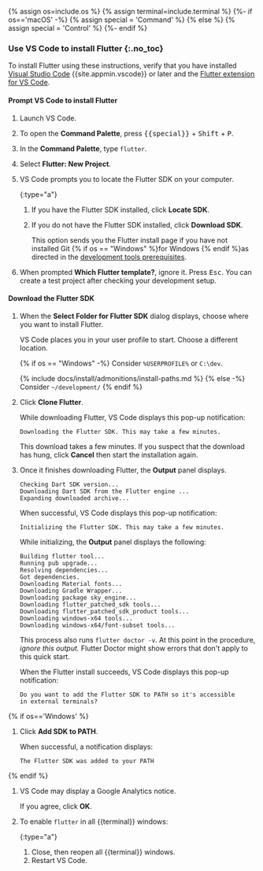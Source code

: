 {% assign os=include.os %}
{% assign terminal=include.terminal %}
{%- if os=='macOS' -%}
{% assign special = 'Command' %}
{% else %}
{% assign special = 'Control' %}
{%- endif %}

### Use VS Code to install Flutter {:.no_toc}

To install Flutter using these instructions, verify that
you have installed [Visual Studio Code][]
{{site.appmin.vscode}} or later and the [Flutter extension for VS Code][].

#### Prompt VS Code to install Flutter

1. Launch VS Code.

1. To open the **Command Palette**,
   press <kbd>{{special}}</kbd> + <kbd>Shift</kbd> + <kbd>P</kbd>.

1. In the **Command Palette**, type `flutter`.

1. Select **Flutter: New Project**.

1. VS Code prompts you to locate the Flutter SDK on your computer.

   {:type="a"}
   1. If you have the Flutter SDK installed, click **Locate SDK**.

   1. If you do not have the Flutter SDK installed,
      click **Download SDK**.

      This option sends you the Flutter install page if you have not
      installed Git {% if os == "Windows" %}for Windows {% endif %}as directed in
      the [development tools prerequisites][].

1. When prompted **Which Flutter template?**, ignore it.
   Press <kbd>Esc</kbd>.
   You can create a test project after checking your development setup.

#### Download the Flutter SDK

1. When the **Select Folder for Flutter SDK** dialog displays,
   choose where you want to install Flutter.

   VS Code places you in your user profile to start.
   Choose a different location.

   {% if os == "Windows" -%}
   Consider `%USERPROFILE%` or `C:\dev`.

   {% include docs/install/admonitions/install-paths.md %}
   {% else -%}
   Consider `~/development/`
   {% endif %}

1. Click **Clone Flutter**.

   While downloading Flutter, VS Code displays this pop-up notification:

   ```console
   Downloading the Flutter SDK. This may take a few minutes.
   ```

   This download takes a few minutes.
   If you suspect that the download has hung, click **Cancel** then
   start the installation again.

1. Once it finishes downloading Flutter, the **Output** panel displays.

   ```console
   Checking Dart SDK version...
   Downloading Dart SDK from the Flutter engine ...
   Expanding downloaded archive...
   ```

   When successful, VS Code displays this pop-up notification:

   ```console
   Initializing the Flutter SDK. This may take a few minutes.
   ```

   While initializing, the **Output** panel displays the following:

   ```console
   Building flutter tool...
   Running pub upgrade...
   Resolving dependencies...
   Got dependencies.
   Downloading Material fonts...
   Downloading Gradle Wrapper...
   Downloading package sky_engine...
   Downloading flutter_patched_sdk tools...
   Downloading flutter_patched_sdk_product tools...
   Downloading windows-x64 tools...
   Downloading windows-x64/font-subset tools...
   ```

   This process also runs `flutter doctor -v`.
   At this point in the procedure, _ignore this output._
   Flutter Doctor might show errors that don't apply to this quick start.

   When the Flutter install succeeds, VS Code displays this pop-up notification:

   ```console
   Do you want to add the Flutter SDK to PATH so it's accessible
   in external terminals?
   ```

{% if os=='Windows' %}

1. Click **Add SDK to PATH**.

   When successful, a notification displays:

   ```console
   The Flutter SDK was added to your PATH
   ```

{% endif %}

1. VS Code may display a Google Analytics notice.

   If you agree, click **OK**.

1. To enable `flutter` in all {{terminal}} windows:

   {:type="a"}
   1. Close, then reopen all {{terminal}} windows.
   1. Restart VS Code.

[development tools prerequisites]: #development-tools
[Visual Studio Code]: https://code.visualstudio.com/docs/setup/mac
[Flutter extension for VS Code]: https://marketplace.visualstudio.com/items?itemName=Dart-Code.flutter
